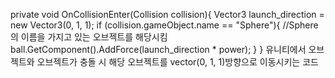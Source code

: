 private void OnCollisionEnter(Collision collision){
Vector3 launch_direction = new Vector3(0, 1, 1);
if (collision.gameObject.name == "Sphere"){ //Sphere의 이름을 가지고 있는 오브젝트를 해당시킴
ball.GetComponent<Rigidbody>().AddForce(launch_direction * power);
}
}
유니티에서 오브젝트와 오브젝트가 충돌 시 해당 오브젝트를 vector(0, 1, 1)방향으로 이동시키는 코드
